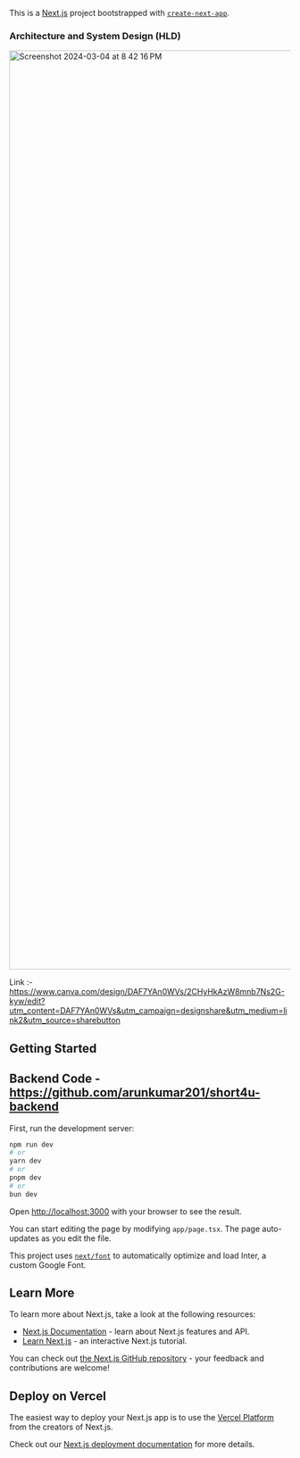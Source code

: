 This is a [Next.js](https://nextjs.org/) project bootstrapped with [`create-next-app`](https://github.com/vercel/next.js/tree/canary/packages/create-next-app).



### Architecture and System Design (HLD)
<img width="1647" alt="Screenshot 2024-03-04 at 8 42 16 PM" src="https://github.com/arunkumar201/short4u/assets/70876302/19de1389-3f34-4e7b-985e-c1293c8e25d8">

Link :-  https://www.canva.com/design/DAF7YAn0WVs/2CHyHkAzW8mnb7Ns2G-kyw/edit?utm_content=DAF7YAn0WVs&utm_campaign=designshare&utm_medium=link2&utm_source=sharebutton
## Getting Started
## Backend Code  - https://github.com/arunkumar201/short4u-backend

First, run the development server:

```bash
npm run dev
# or
yarn dev
# or
pnpm dev
# or
bun dev
```

Open [http://localhost:3000](http://localhost:3000) with your browser to see the result.

You can start editing the page by modifying `app/page.tsx`. The page auto-updates as you edit the file.

This project uses [`next/font`](https://nextjs.org/docs/basic-features/font-optimization) to automatically optimize and load Inter, a custom Google Font.

## Learn More

To learn more about Next.js, take a look at the following resources:

- [Next.js Documentation](https://nextjs.org/docs) - learn about Next.js features and API.
- [Learn Next.js](https://nextjs.org/learn) - an interactive Next.js tutorial.

You can check out [the Next.js GitHub repository](https://github.com/vercel/next.js/) - your feedback and contributions are welcome!

## Deploy on Vercel

The easiest way to deploy your Next.js app is to use the [Vercel Platform](https://vercel.com/new?utm_medium=default-template&filter=next.js&utm_source=create-next-app&utm_campaign=create-next-app-readme) from the creators of Next.js.

Check out our [Next.js deployment documentation](https://nextjs.org/docs/deployment) for more details.

